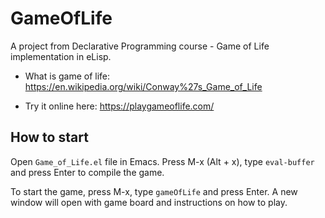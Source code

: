 # GameOfLife
A project from Declarative Programming course - Game of Life implementation in eLisp.

- What is game of life: https://en.wikipedia.org/wiki/Conway%27s_Game_of_Life

- Try it online here: https://playgameoflife.com/

## How to start
Open `Game_of_Life.el` file in Emacs. Press M-x (Alt + x), type `eval-buffer` and press Enter to compile the game.

To start the game, press M-x, type `gameOfLife` and press Enter. A new window will open with game board and instructions on how to play.
